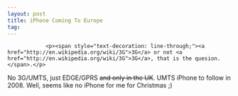 ```yaml
---
layout: post
title: iPhone Coming To Europe
tag: 
---
```



                <p><span style="text-decoration: line-through;"><a href="http://en.wikipedia.org/wiki/3G">3G</a> or not <a href="http://en.wikipedia.org/wiki/3G">3G</a>, that is the quesion.</span>.</p>
<p>No 3G/UMTS, just EDGE/GPRS <span style="text-decoration: line-through;">and only in the UK</span>. UMTS iPhone to follow in 2008. Well, seems like no iPhone for me for Christmas ;)</p>
            
